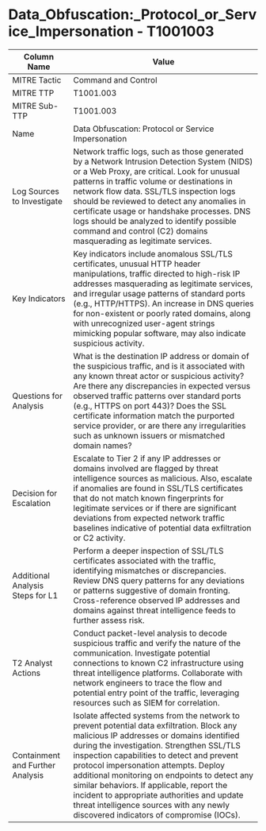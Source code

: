 # Data_Obfuscation:_Protocol_or_Service_Impersonation - T1001003

| Column Name | Value |
|-------------|-------|
| MITRE Tactic | Command and Control |
| MITRE TTP | T1001.003 |
| MITRE Sub-TTP | T1001.003 |
| Name | Data Obfuscation: Protocol or Service Impersonation |
| Log Sources to Investigate | Network traffic logs, such as those generated by a Network Intrusion Detection System (NIDS) or a Web Proxy, are critical. Look for unusual patterns in traffic volume or destinations in network flow data. SSL/TLS inspection logs should be reviewed to detect any anomalies in certificate usage or handshake processes. DNS logs should be analyzed to identify possible command and control (C2) domains masquerading as legitimate services. |
| Key Indicators | Key indicators include anomalous SSL/TLS certificates, unusual HTTP header manipulations, traffic directed to high-risk IP addresses masquerading as legitimate services, and irregular usage patterns of standard ports (e.g., HTTP/HTTPS). An increase in DNS queries for non-existent or poorly rated domains, along with unrecognized user-agent strings mimicking popular software, may also indicate suspicious activity. |
| Questions for Analysis | What is the destination IP address or domain of the suspicious traffic, and is it associated with any known threat actor or suspicious activity? Are there any discrepancies in expected versus observed traffic patterns over standard ports (e.g., HTTPS on port 443)? Does the SSL certificate information match the purported service provider, or are there any irregularities such as unknown issuers or mismatched domain names? |
| Decision for Escalation | Escalate to Tier 2 if any IP addresses or domains involved are flagged by threat intelligence sources as malicious. Also, escalate if anomalies are found in SSL/TLS certificates that do not match known fingerprints for legitimate services or if there are significant deviations from expected network traffic baselines indicative of potential data exfiltration or C2 activity. |
| Additional Analysis Steps for L1 | Perform a deeper inspection of SSL/TLS certificates associated with the traffic, identifying mismatches or discrepancies. Review DNS query patterns for any deviations or patterns suggestive of domain fronting. Cross-reference observed IP addresses and domains against threat intelligence feeds to further assess risk. |
| T2 Analyst Actions | Conduct packet-level analysis to decode suspicious traffic and verify the nature of the communication. Investigate potential connections to known C2 infrastructure using threat intelligence platforms. Collaborate with network engineers to trace the flow and potential entry point of the traffic, leveraging resources such as SIEM for correlation. |
| Containment and Further Analysis | Isolate affected systems from the network to prevent potential data exfiltration. Block any malicious IP addresses or domains identified during the investigation. Strengthen SSL/TLS inspection capabilities to detect and prevent protocol impersonation attempts. Deploy additional monitoring on endpoints to detect any similar behaviors. If applicable, report the incident to appropriate authorities and update threat intelligence sources with any newly discovered indicators of compromise (IOCs). |
